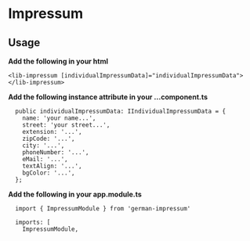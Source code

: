 # Impressum

## Usage
**Add the following in your html**  
```
<lib-impressum [individualImpressumData]="individualImpressumData"></lib-impressum>
```

**Add the following instance attribute in your ...component.ts**  
```
  public individualImpressumData: IIndividualImpressumData = {
    name: 'your name...',
    street: 'your street...',
    extension: '...',
    zipCode: '...',
    city: '...',
    phoneNumber: '...',
    eMail: '...',
    textAlign: '...',
    bgColor: '...',
  };
```

**Add the following in your app.module.ts**  
```
  import { ImpressumModule } from 'german-impressum'

  imports: [
    ImpressumModule,
```
